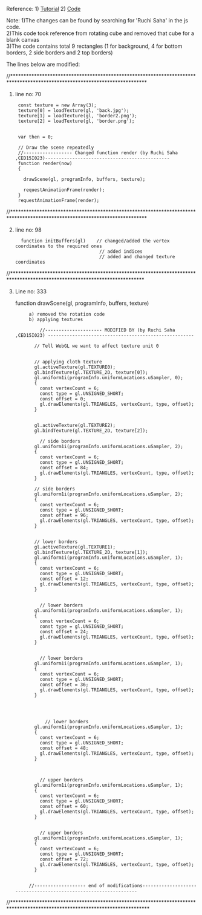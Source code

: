 
Reference: 
      1) [Tutorial](https://developer.mozilla.org/en-US/docs/Web/API/WebGL_API/Tutorial/Using_textures_in_WebGL)
      2) [Code](https://github.com/mdn/webgl-examples/blob/gh-pages/tutorial/sample7/webgl-demo.js)

Note: 1)The changes can be found by searching for 'Ruchi Saha' in the js code.      
      2)This code took reference from rotating cube and removed that cube for a blank canvas     
      3)The code contains total 9 rectangles (1 for background, 4 for bottom borders, 2 side borders and 2 top borders)    
      

The lines below are modified:

//***************************************************************************************************************************
1) line no: 70

        const texture = new Array(3);
        texture[0] = loadTexture(gl, 'back.jpg');
        texture[1] = loadTexture(gl, 'border2.png');
        texture[2] = loadTexture(gl, 'border.png');
        

        var then = 0;

        // Draw the scene repeatedly
        //------------------ Changed function render (by Ruchi Saha ,CED15I023)----------------------------------------------
        function render(now)
        {

          drawScene(gl, programInfo, buffers, texture);

          requestAnimationFrame(render);
        }
        requestAnimationFrame(render);
      





//***************************************************************************************************************************

2)   line no: 98

           function initBuffers(gl)    // changed/added the vertex coordinates to the required ones
                                        // added indices
                                        // added and changed texture coordinates
    
    
//**************************************************************************************************************************


3) Line no: 333

    function drawScene(gl, programInfo, buffers, texture)
    
            a) removed the rotation code
            b) applying textures

                //--------------------- MODIFIED BY (by Ruchi Saha ,CED15I023) ------------------------------------------------------

              // Tell WebGL we want to affect texture unit 0


              // applying cloth texture
              gl.activeTexture(gl.TEXTURE0);
              gl.bindTexture(gl.TEXTURE_2D, texture[0]);
              gl.uniform1i(programInfo.uniformLocations.uSampler, 0);
              {
                const vertexCount = 6;
                const type = gl.UNSIGNED_SHORT;
                const offset = 0;
                gl.drawElements(gl.TRIANGLES, vertexCount, type, offset);
              }


              gl.activeTexture(gl.TEXTURE2);
              gl.bindTexture(gl.TEXTURE_2D, texture[2]);

                // side borders
              gl.uniform1i(programInfo.uniformLocations.uSampler, 2);
              {
                const vertexCount = 6;
                const type = gl.UNSIGNED_SHORT;
                const offset = 84;
                gl.drawElements(gl.TRIANGLES, vertexCount, type, offset);
              }

              // side borders
              gl.uniform1i(programInfo.uniformLocations.uSampler, 2);
              {
                const vertexCount = 6;
                const type = gl.UNSIGNED_SHORT;
                const offset = 96;
                gl.drawElements(gl.TRIANGLES, vertexCount, type, offset);
              }


              // lower borders
              gl.activeTexture(gl.TEXTURE1);
              gl.bindTexture(gl.TEXTURE_2D, texture[1]);
              gl.uniform1i(programInfo.uniformLocations.uSampler, 1);
              {
                const vertexCount = 6;
                const type = gl.UNSIGNED_SHORT;
                const offset = 12;
                gl.drawElements(gl.TRIANGLES, vertexCount, type, offset);
              }


                // lower borders
              gl.uniform1i(programInfo.uniformLocations.uSampler, 1);
              {
                const vertexCount = 6;
                const type = gl.UNSIGNED_SHORT;
                const offset = 24;
                gl.drawElements(gl.TRIANGLES, vertexCount, type, offset);
              }


                // lower borders
              gl.uniform1i(programInfo.uniformLocations.uSampler, 1);
              {
                const vertexCount = 6;
                const type = gl.UNSIGNED_SHORT;
                const offset = 36;
                gl.drawElements(gl.TRIANGLES, vertexCount, type, offset);
              }




                  // lower borders
              gl.uniform1i(programInfo.uniformLocations.uSampler, 1);
              {
                const vertexCount = 6;
                const type = gl.UNSIGNED_SHORT;
                const offset = 48;
                gl.drawElements(gl.TRIANGLES, vertexCount, type, offset);
              }



                // upper borders
              gl.uniform1i(programInfo.uniformLocations.uSampler, 1);
              {
                const vertexCount = 6;
                const type = gl.UNSIGNED_SHORT;
                const offset = 60;
                gl.drawElements(gl.TRIANGLES, vertexCount, type, offset);
              }


                // upper borders
              gl.uniform1i(programInfo.uniformLocations.uSampler, 1);
              {
                const vertexCount = 6;
                const type = gl.UNSIGNED_SHORT;
                const offset = 72;
                gl.drawElements(gl.TRIANGLES, vertexCount, type, offset);
              }


            //------------------- end of modifications-----------------------------------------------------------------

//****************************************************************************************************************************
